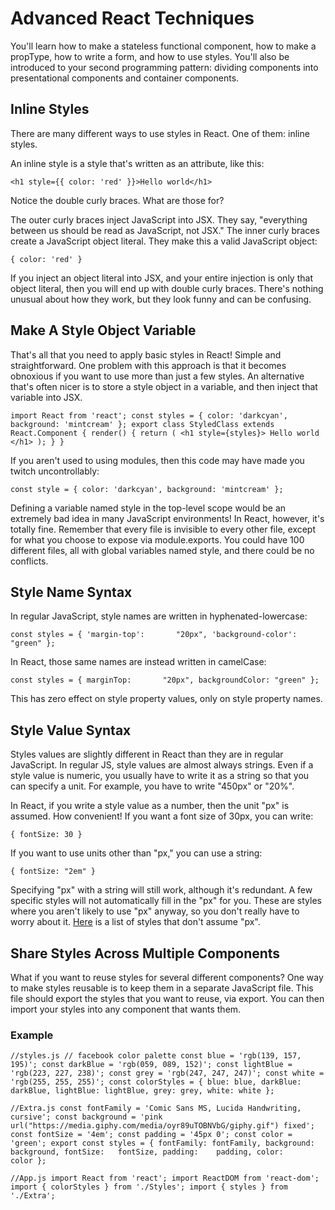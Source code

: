 # Advanced React Techniques

You'll learn how to make a stateless functional component, how to make a propType, how to write a form, and how to use styles. You'll also be introduced to your second programming pattern: dividing components into presentational components and container components.

## Inline Styles
There are many different ways to use styles in React. One of them: inline styles.

An inline style is a style that's written as an attribute, like this:

`<h1 style={{ color: 'red' }}>Hello world</h1>`

Notice the double curly braces. What are those for?

The outer curly braces inject JavaScript into JSX. They say, "everything between us should be read as JavaScript, not JSX." The inner curly braces create a JavaScript object literal. They make this a valid JavaScript object:

`{ color: 'red' }`

If you inject an object literal into JSX, and your entire injection is only that object literal, then you will end up with double curly braces. There's nothing unusual about how they work, but they look funny and can be confusing.


## Make A Style Object Variable
That's all that you need to apply basic styles in React! Simple and straightforward. One problem with this approach is that it becomes obnoxious if you want to use more than just a few styles. An alternative that's often nicer is to store a style object in a variable, and then inject that variable into JSX.

`import React from 'react';
const styles = {
  color: 'darkcyan',
  background: 'mintcream'
};
export class StyledClass extends React.Component {
  render() {
    return (
      <h1 style={styles}>
        Hello world
      </h1>
    );
  }
}`

If you aren't used to using modules, then this code may have made you twitch uncontrollably:

`const style = {
  color: 'darkcyan',
  background: 'mintcream'
};`

Defining a variable named style in the top-level scope would be an extremely bad idea in many JavaScript environments! In React, however, it's totally fine. Remember that every file is invisible to every other file, except for what you choose to expose via module.exports. You could have 100 different files, all with global variables named style, and there could be no conflicts.


## Style Name Syntax
In regular JavaScript, style names are written in hyphenated-lowercase:

`const styles = {
  'margin-top':       "20px",
  'background-color': "green"
};`

In React, those same names are instead written in camelCase:

`const styles = {
  marginTop:       "20px",
  backgroundColor: "green"
};`

This has zero effect on style property values, only on style property names.


## Style Value Syntax
Styles values are slightly different in React than they are in regular JavaScript. In regular JS, style values are almost always strings. Even if a style value is numeric, you usually have to write it as a string so that you can specify a unit. For example, you have to write "450px" or "20%".

In React, if you write a style value as a number, then the unit "px" is assumed. How convenient! If you want a font size of 30px, you can write:

`{ fontSize: 30 }`

If you want to use units other than "px," you can use a string:

`{ fontSize: "2em" }`

Specifying "px" with a string will still work, although it's redundant. A few specific styles will not automatically fill in the "px" for you. These are styles where you aren't likely to use "px" anyway, so you don't really have to worry about it. [Here](https://facebook.github.io/react/tips/style-props-value-px.html) is a list of styles that don't assume "px".


## Share Styles Across Multiple Components
What if you want to reuse styles for several different components? One way to make styles reusable is to keep them in a separate JavaScript file. This file should export the styles that you want to reuse, via export. You can then import your styles into any component that wants them.

### Example 

`//styles.js
// facebook color palette
const blue = 'rgb(139, 157, 195)';
const darkBlue = 'rgb(059, 089, 152)';
const lightBlue = 'rgb(223, 227, 238)';
const grey = 'rgb(247, 247, 247)';
const white = 'rgb(255, 255, 255)';
const colorStyles = {
  blue: blue,
  darkBlue: darkBlue,
  lightBlue: lightBlue,
  grey: grey,
  white: white
};`

`//Extra.js
const fontFamily = 'Comic Sans MS, Lucida Handwriting, cursive';
const background = 'pink url("https://media.giphy.com/media/oyr89uTOBNVbG/giphy.gif") fixed';
const fontSize = '4em';
const padding = '45px 0';
const color = 'green';
export const styles = {
  fontFamily: fontFamily,
  background: background,
  fontSize:   fontSize,
  padding:    padding,
  color:      color
};`

`//App.js
import React from 'react';
import ReactDOM from 'react-dom';
import { colorStyles } from './Styles';
import { styles } from './Extra';`